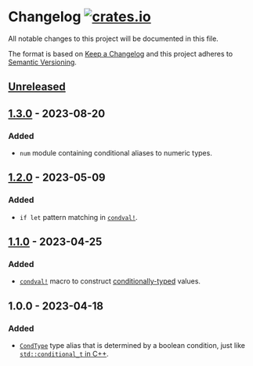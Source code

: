 # Changelog [![crates.io][crate-badge]][crate]

All notable changes to this project will be documented in this file.

The format is based on [Keep a Changelog] and this project adheres to
[Semantic Versioning].

## [Unreleased]

## [1.3.0] - 2023-08-20

### Added

- `num` module containing conditional aliases to numeric types.

## [1.2.0] - 2023-05-09

### Added

- `if let` pattern matching in [`condval!`].

## [1.1.0] - 2023-04-25

### Added

- [`condval!`] macro to construct [conditionally-typed][CondType] values.

## 1.0.0 - 2023-04-18

### Added

- [`CondType`][CondType] type alias that is determined by a boolean condition,
  just like [`std::conditional_t` in C++](https://en.cppreference.com/w/cpp/types/conditional).

[crate]:       https://crates.io/crates/condtype
[crate-badge]: https://img.shields.io/crates/v/condtype.svg

[Keep a Changelog]:    http://keepachangelog.com/en/1.0.0/
[Semantic Versioning]: http://semver.org/spec/v2.0.0.html

[Unreleased]: https://github.com/nvzqz/condtype/compare/v1.3.0...HEAD
[1.3.0]: https://github.com/nvzqz/condtype/compare/v1.2.0...v1.3.0
[1.2.0]: https://github.com/nvzqz/condtype/compare/v1.1.0...v1.2.0
[1.1.0]: https://github.com/nvzqz/condtype/compare/v1.0.0...v1.1.0

[CondType]:   https://docs.rs/condtype/latest/condtype/type.CondType.html
[`condval!`]: https://docs.rs/condtype/latest/condtype/macro.condval.html
